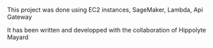This project was done using EC2 instances, SageMaker, Lambda, Api Gateway

It has been written and developped with the collaboration of Hippolyte Mayard 
